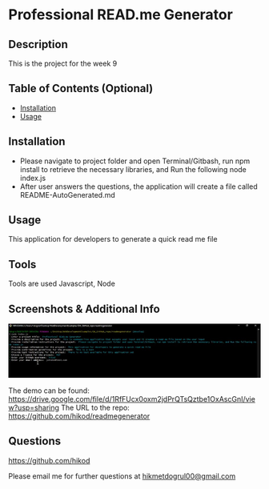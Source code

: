 
  # Professional READ.me Generator

  ## Description

  This is the project for the week 9
  
  ## Table of Contents (Optional)
  
  
  * [Installation](#installation)
  * [Usage](#usage)
  
  
  ## Installation

  - Please navigate to project folder and open Terminal/Gitbash, run npm install to retrieve the necessary libraries, and Run the following node index.js
  - After user answers the questions, the application will create a file called README-AutoGenerated.md

  
  ## Usage 

  This application for developers to generate a quick read me file

  ## Tools

  Tools are used Javascript, Node

  ## Screenshots & Additional Info

  ![image](./utils/assets/img/cli.jpg)
  
  The demo can be found: https://drive.google.com/file/d/1RfFUcx0oxm2jdPrQTsQztbe1OxAscGnI/view?usp=sharing
  The URL to the repo: https://github.com/hikod/readmegenerator

  ## Questions 
    
  https://github.com/hikod

  Please email me for further questions at hikmetdogrul00@gmail.com
